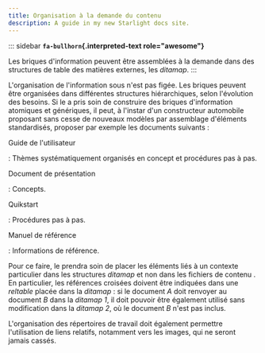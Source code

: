 ```yaml
---
title: Organisation à la demande du contenu
description: A guide in my new Starlight docs site.
---
```


::: sidebar
**`fa-bullhorn`{.interpreted-text role="awesome"}**

Les briques d\'information peuvent être assemblées à la demande dans des
structures de table des matières externes, les *ditamap*.
:::

L\'organisation de l\'information sous n\'est pas figée. Les briques
peuvent être organisées dans différentes structures hiérarchiques, selon
l\'évolution des besoins. Si le a pris soin de construire des briques
d\'information atomiques et génériques, il peut, à l\'instar d\'un
constructeur automobile proposant sans cesse de nouveaux modèles par
assemblage d\'éléments standardisés, proposer par exemple les documents
suivants :

Guide de l\'utilisateur

:   Thèmes systématiquement organisés en concept et procédures pas à
    pas.

Document de présentation

:   Concepts.

Quikstart

:   Procédures pas à pas.

Manuel de référence

:   Informations de référence.

Pour ce faire, le prendra soin de placer les éléments liés à un contexte
particulier dans les structures *ditamap* et non dans les fichiers de
contenu . En particulier, les références croisées doivent être indiquées
dans une *reltable* placée dans la *ditamap* : si le document *A* doit
renvoyer au document *B* dans la *ditamap* *1*, il doit pouvoir être
également utilisé sans modification dans la *ditamap* *2*, où le
document *B* n\'est pas inclus.

L\'organisation des répertoires de travail doit également permettre
l\'utilisation de liens relatifs, notamment vers les images, qui ne
seront jamais cassés.
